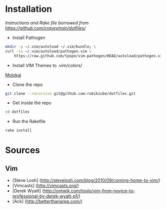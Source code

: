 # Installation 

*Instructions and Rake file borrowed from https://github.com/craveytrain/dotfiles/*

+ Install Pathogen

```sh
mkdir -p ~/.vim/autoload ~/.vim/bundle; \
curl -so ~/.vim/autoload/pathogen.vim \
    https://raw.github.com/tpope/vim-pathogen/HEAD/autoload/pathogen.vim
```

+ Install VIM Themes to .vim/colors/

[Molokai](https://bitbucket.org/sjl/dotfiles/raw/2f979e8ca55a/vim/colors/molokai.vim)

+ Clone the repo

```sh
git clone --recursive git@github.com:rubikzube/dotfiles.git
```

+ Get inside the repo

```sh
cd dotfiles
```

+ Run the Rakefile

```sh
rake install
```

# Sources

## Vim
* [Steve Losh] (http://stevelosh.com/blog/2010/09/coming-home-to-vim/)
* [Vimcasts] (http://vimcasts.org/)
* [Derek Wyatt] (http://ontwik.com/tools/vim-from-novice-to-professional-by-derek-wyatt-p1/)
* [Ack] (http://betterthangrep.com/)
